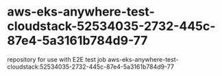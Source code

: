 # aws-eks-anywhere-test-cloudstack-52534035-2732-445c-87e4-5a3161b784d9-77
repository for use with E2E test job aws-eks-anywhere-test-cloudstack:52534035-2732-445c-87e4-5a3161b784d9-77
